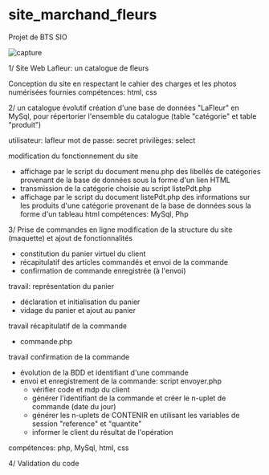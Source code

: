 # site_marchand_fleurs
Projet de BTS SIO

![capture](https://github.com/SutefaniD/site_marchand_fleurs/assets/110696367/8d3c6c2a-4a8c-47f0-9d49-0137d9cd0ae8)


1/ Site Web Lafleur: un catalogue de fleurs

Conception du site en respectant le cahier des charges et les photos numérisées fournies
compétences: html, css

2/ un catalogue évolutif
création d'une base de données "LaFleur" en MySql, pour répertorier l'ensemble du catalogue  (table "catégorie" et table "produit")

utilisateur: lafleur
mot de passe: secret
privilèges: select

modification du fonctionnement du site
- affichage par le script du document menu.php des libellés de catégories provenant de la base de données sous la forme d'un lien HTML
- transmission de la catégorie choisie au script listePdt.php
- affichage par le script du document listePdt.php des informations sur les produits d'une catégorie provenant de la base de données sous la forme d'un tableau html
compétences: MySql, Php

3/ Prise de commandes en ligne
modification de la structure du site (maquette) et ajout de fonctionnalités
- constitution du panier virtuel du client
- récapitulatif des articles commandés et envoi de la commande
- confirmation de commande enregistrée (à l'envoi)

travail:
représentation du panier
- déclaration et initialisation du panier
- vidage du panier et ajout au panier

travail
récapitulatif de la commande
- commande.php

travail
confirmation de la commande
- évolution de la BDD et identifiant d'une commande
- envoi et enregistrement de la commande: script envoyer.php
  * vérifier code et mdp du client
  * générer l'identifiant de la commande et créer le n-uplet de commande (date du jour)
  * générer les n-uplets de CONTENIR en utilisant les variables de session "reference" et "quantite"
  * informer le client du résultat de l'opération

compétences: php, MySql, html, css

4/ Validation du code
